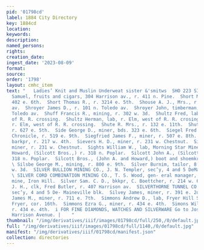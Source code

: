 ```yaml
---
pid: '01798cd'
label: 1884 City Directory
key: 1884cd
location: 
keywords: 
description: 
named_persons: 
rights: 
creation_date: 
ingest_date: '2023-08-09'
format: 
source: 
order: '1798'
layout: cmhc_item
text: "   Ladies’ Knit and Muslin Underweat sister &'smitws  SHO 223 SIM        Shoenberg
  Samuel, fruits and cigars, 304 Harrison av., r. 411 n. Pine.  Short Mary Mrs., r.
  402 e. 6th.  Short Thomas R., r. 3214 e. 5th.  Shouse A. J., Mrs., r. 1207 Harrison
  av.  Shroyer James D., r. 101 n. Toledo av.  Shroyer John, timberman, r. 101 n.
  Toledo av.  Shuff Francis R., mining, r. 302 w. 3d.  Shultz Fred, lab, r. Elm, west
  of R. R. crossing.  Shultz Herman, lab, r. Elm, west of R. R. crosing.  Shultz Max,
  r. Elm, west of R. R. crossing.  Shute R. Mrs., r. 132 e. 11th.  Shutt 8S. O., lab,
  r. 627 e. 5th.  Side George D., miner, bds. 323 e. 6th.  Siegel Fred W., printer,
  Chronicle, r. 519 e. 9th.  Siegfried James F., miner, r. 507 e. 8th.  Siegler William,
  barkpr, r. 217 w. 4th.  Sievers H. D., miner, r. 231 w. Chestnut.  Sievers J. H.,
  miner, r. 231 w. Chestnut.  Sights William W., lab, Morning Star Mine.  Silcott
  Howard, (Silcott Bros.,) r. 318 n. Poplar.  Silcott John A., (Silcott Bros.,) r.
  318 n. Poplar.  Silcott Bros., (John A. and Howard,) boot and shoemkrs, 104 e. 8d.
  \ Silsbe George M., mining, r. 800 e. 9th.  Silver Burnim, tailor, 8. Hyms, r. 207
  w. 3d.  SILVER BULLION MINING CO., J. N. Templer, sec’y, 4 and 5 DeMaineville blk.
  \ SILVER CORD COMBINATION MINING CO., T. S. Wood, gen- eral manager, office and
  mine, Iron Hill.  Silver Sam. C. D., bkkpr, C. Boettcher, r. 214 w. 6th.  Silverberg
  J. H., clk, Fred Butler, r. 407 Harrison av.  SILVERTHORNE TUNNEL CO., N. Rollins,
  sec’y, 4 and 5 De- Maineville blk.  Silvey James, miner, r. 391 e. 2d.  Simmonds
  James M., miner, r. 711 e. 7th.  Simmons Andrew D., lab, Fryer Hill Smelter, r.
  Fryer, cor. 16th.  Simmons Ezra G., miner, r. 434 e. 4th.  Simons William M., miner,
  r. 434 e. 4th.  i FOR FINE DIAMONDS, WATCHES AND SILVERWARE Go to Joslin & Par 309
  Harrison Avenue. |    "
thumbnail: "/img/derivatives/iiif/images/01798cd/full/250,/0/default.jpg"
full: "/img/derivatives/iiif/images/01798cd/full/1140,/0/default.jpg"
manifest: "/img/derivatives/iiif/01798cd/manifest.json"
collection: directories
---
```

